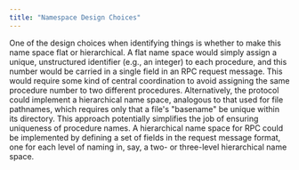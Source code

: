 ```yaml
---
title: "Namespace Design Choices"
---
```


One of the design choices when identifying things is whether to make this name space flat or hierarchical. A flat name space would simply assign a unique, unstructured identifier (e.g., an integer) to each procedure, and this number would be carried in a single field in an RPC request message. This would require some kind of central coordination to avoid assigning the same procedure number to two different procedures. Alternatively, the protocol could implement a hierarchical name space, analogous to that used for file pathnames, which requires only that a file's "basename" be unique within its directory. This approach potentially simplifies the job of ensuring uniqueness of procedure names. A hierarchical name space for RPC could be implemented by defining a set of fields in the request message format, one for each level of naming in, say, a two- or three-level hierarchical name space.
